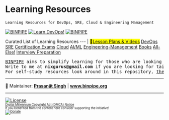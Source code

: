 # Learning Resources

`Learning Resources for DevOps, SRE, Cloud & Engineering Management`

[![BINPIPE](https://img.shields.io/badge/BINPIPE-YouTube-red)](https://www.youtube.com/channel/UCPTgt4Wo0MAnuzNEEZlk90A?sub_confirmation=1)
[![Learn DevOps!](https://img.shields.io/badge/BINPIPE-Learn--DevOps-orange)](https://github.com/BINPIPE/resources/blob/master/devops-lesson-plans.md)
[![BINPIPE](https://img.shields.io/badge/Live--Classroom-blue)](https://forms.gle/tDJxDyj2nJyfsgsk7)

Curated List of Learning Resources
--- |
<mark>:ledger:[Lesson Plans & Videos](https://github.com/BINPIPE/resources/blob/master/devops-lesson-plans.md)</mark>
[DevOps](https://github.com/BINPIPE/resources/blob/master/devops.md)
[SRE](https://github.com/BINPIPE/resources/blob/master/sre.md)
[Certification Exams](https://github.com/BINPIPE/resources/blob/master/certifications.md)
[Cloud](https://github.com/BINPIPE/resources/blob/master/cloud.md)
[AI/ML](https://github.com/BINPIPE/resources/blob/master/ai.md)
[Engineering-Management](https://github.com/BINPIPE/resources/blob/master/management.md)
[Books](https://github.com/BINPIPE/resources/blob/master/books.md)
[All-Else!](https://github.com/BINPIPE/resources/blob/master/all-else.md)
[Interview Preparation](https://github.com/BINPIPE/devops-sre-interview-prep)

<pre>
<a href="https://www.binpipe.org">BINPIPE</a> aims to simplify learning for those who are looking to make a foothold in the industry. 
Write to me at <b>nixgurus@gmail.com</b> if you are looking for tailor-made training sessions. 
For self-study resources look around in this repository, <a href="https://www.binpipe.org/">the Binpipe Blog</a> and <a href="https://www.youtube.com/channel/UCPTgt4Wo0MAnuzNEEZlk90A">Youtube Channel</a>.
</pre>

___
:ledger: Maintainer: **[Prasanjit Singh](https://www.linkedin.com/in/prasanjit-singh)** | **www.binpipe.org**
___

[![License](https://img.shields.io/badge/License-Apache%202.0-blue.svg)](https://opensource.org/licenses/Apache-2.0)
<br><sub><sup>
[Digital Millennium Copyright Act (DMCA) Notice](https://github.com/BINPIPE/resources/blob/master/dmca.md) <br>
If you benefited from the content here consider supporting the initiative! <br>
[![Donate](https://img.shields.io/badge/Donate-PayPal-green.svg)](https://paypal.me/Prasanjit?locale.x=en_GB)
</sup></sub>
